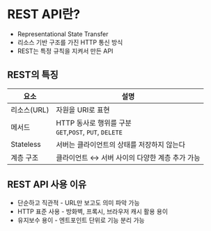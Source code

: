 # REST API란?
+ Representational State Transfer
+ 리소스 기반 구조를 가진 HTTP 통신 방식
+ REST는 특정 규칙을 지켜서 만든 API

## REST의 특징
| 요소        | 설명 |
|-----------| --- |
| 리소스(URL)  | 자원을 URI로 표현 |
| 메서드       | HTTP 동사로 행위를 구분<br>`GET`,`POST`, `PUT`, `DELETE` |
| Stateless | 서버는 클라이언트의 상태를 저장하지 않는다 |
| 계층 구조 | 클라이언트 ↔ 서버 사이의 다양한 계층 추가 가능 |

## REST API 사용 이유
+ 단순하고 직관적 - URL만 보고도 의미 파악 가능
+ HTTP 표준 사용 - 방화벽, 프록시, 브라우저 캐시 활용 용이
+ 유지보수 용이 - 엔트포인트 단위로 기능 분리 가능